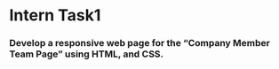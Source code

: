 # Intern Task1

### Develop a responsive web page for the “Company Member Team Page” using HTML, and CSS.
